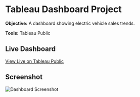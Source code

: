 # Tableau Dashboard Project

**Objective:** A dashboard showing electric vehicle sales trends.

**Tools:** Tableau Public

## Live Dashboard
[View Live on Tableau Public](https://github.com/Poornisai30/tableau-dashboard-poorani)

## Screenshot
![Dashboard Screenshot](assets/dashboard-screenshot.png)
